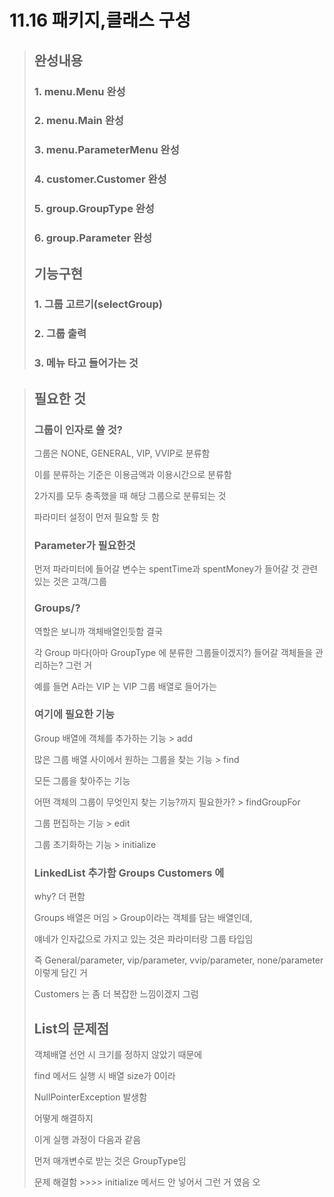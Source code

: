 # 11.16 패키지,클래스 구성

> ## 완성내용
> ### 1. menu.Menu 완성
> ### 2. menu.Main 완성
> ### 3. menu.ParameterMenu 완성
> ### 4. customer.Customer 완성
> ### 5. group.GroupType 완성
> ### 6. group.Parameter 완성
> 
> ## 기능구현
> ### 1. 그룹 고르기(selectGroup)
> ### 2. 그룹 출력
> ### 3. 메뉴 타고 들어가는 것

> ## 필요한 것
> 
> ### 그룹이 인자로 쓸 것?
> 그룹은 NONE, GENERAL, VIP, VVIP로 분류함
> 
> 이를 분류하는 기준은 이용금액과 이용시간으로 분류함
>
> 2가지를 모두 충족했을 때 해당 그룹으로 분류되는 것
> 
> 파라미터 설정이 먼저 필요할 듯 함
> 
> 
> ### Parameter가 필요한것
> 먼저 파라미터에 들어갈 변수는 spentTime과 spentMoney가 들어갈 것
> 관련있는 것은 고객/그룹
> 
> ### Groups/?
> 역할은 보니까 객체배열인듯함 결국
> 
> 각 Group 마다(아마 GroupType 에 분류한 그룹들이겠지?) 들어갈 객체들을 관리하는? 그런 거
> 
> 예를 들면 A라는 VIP 는 VIP 그룹 배열로 들어가는
> 
> ### 여기에 필요한 기능
> Group 배열에 객체를 추가하는 기능 > add
> 
> 많은 그룹 배열 사이에서 원하는 그룹을 찾는 기능 > find
> 
> 모든 그룹을 찾아주는 기능
> 
> 어떤 객체의 그룹이 무엇인지 찾는 기능?까지 필요한가?  > findGroupFor
> 
> 그룹 편집하는 기능 > edit
> 
> 그룹 초기화하는 기능 > initialize
> 
> 
> ### LinkedList 추가함 Groups Customers 에
> why? 더 편함
> 
> Groups 배열은 머임 > Group이라는 객체를 담는 배열인데,
> 
> 얘네가 인자값으로 가지고 있는 것은 파라미터랑 그룹 타입임
> 
> 즉 General/parameter, vip/parameter, vvip/parameter, none/parameter이렇게 담긴 거
> 
> Customers 는 좀 더 복잡한 느낌이겠지 그럼
> 
>
> ## List의 문제점
> 객체배열 선언 시 크기를 정하지 않았기 때문에
> 
> find 메서드 실행 시 배열 size가 0이라
> 
> NullPointerException 발생함
> 
> 어떻게 해결하지
> 
> 이게 실행 과정이 다음과 같음
> 
> 먼저 매개변수로 받는 것은 GroupType임
> 
> 문제 해결함 >>>> initialize 메서드 안 넣어서 그런 거 였음 오